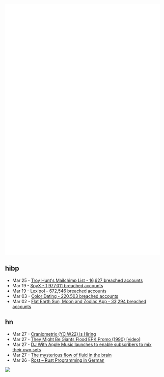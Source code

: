 ![Metrics](https://raw.githubusercontent.com/phixion/phixion/master/metrics.svg)

## hibp

<!--
for https://github.com/phixion/phixion/blob/main/.github/workflows/feeds.yml
-->
<!--START_SECTION:haveibeenpwnd-->
- Mar 25 - [Troy Hunt's Mailchimp List - 16,627 breached accounts](https://haveibeenpwned.com/PwnedWebsites#TroyHuntMailchimpList)
- Mar 19 - [SpyX - 1,977,011 breached accounts](https://haveibeenpwned.com/PwnedWebsites#SpyX)
- Mar 19 - [Lexipol - 672,546 breached accounts](https://haveibeenpwned.com/PwnedWebsites#Lexipol)
- Mar 03 - [Color Dating - 220,503 breached accounts](https://haveibeenpwned.com/PwnedWebsites#ColorDating)
- Mar 02 - [Flat Earth Sun, Moon and Zodiac App - 33,294 breached accounts](https://haveibeenpwned.com/PwnedWebsites#FlatEarthDave)
<!--END_SECTION:haveibeenpwnd-->

## hn

<!--
for https://github.com/phixion/phixion/blob/main/.github/workflows/feeds.yml
-->
<!--START_SECTION:hn-->
- Mar 27 - [Craniometrix (YC W22) Is Hiring](https://www.ycombinator.com/companies/craniometrix/jobs/ugwcSrU-chief-of-staff)
- Mar 27 - [They Might Be Giants Flood EPK Promo (1990) [video]](https://www.youtube.com/watch?v=C-tQSFQ-ESY)
- Mar 27 - [DJ With Apple Music launches to enable subscribers to mix their own sets](https://www.musicweek.com/digital/read/dj-with-apple-music-launches-to-enable-subscribers-to-mix-their-own-sets/091655)
- Mar 27 - [The mysterious flow of fluid in the brain](https://www.quantamagazine.org/the-mysterious-flow-of-fluid-in-the-brain-20250326/)
- Mar 26 - [Rost – Rust Programming in German](https://github.com/michidk/rost)
<!--END_SECTION:hn-->

<!--
for https://yhype.me
-->
![](https://hit.yhype.me/github/profile?user_id=13013670)
